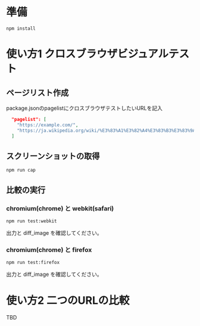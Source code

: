 # 準備
```
npm install
```

# 使い方1 クロスブラウザビジュアルテスト
## ページリスト作成
package.jsonのpagelistにクロスブラウザテストしたいURLを記入

```json
  "pagelist": [
    "https://example.com/",
    "https://ja.wikipedia.org/wiki/%E3%83%A1%E3%82%A4%E3%83%B3%E3%83%9A%E3%83%BC%E3%82%B8"
  ]
```

## スクリーンショットの取得
```
npm run cap
```

## 比較の実行
### chromium(chrome) と webkit(safari)
```
npm run test:webkit
```

出力と diff_image を確認してください。  


### chromium(chrome) と firefox
```
npm run test:firefox
```

出力と diff_image を確認してください。

# 使い方2 二つのURLの比較
TBD